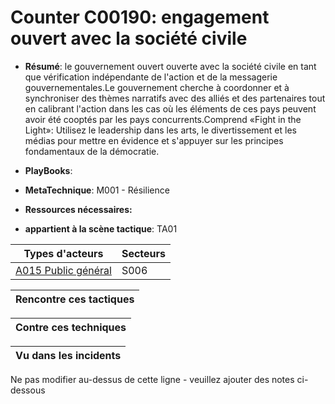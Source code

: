 # Counter C00190: engagement ouvert avec la société civile

* **Résumé**: le gouvernement ouvert ouverte avec la société civile en tant que vérification indépendante de l'action et de la messagerie gouvernementales.Le gouvernement cherche à coordonner et à synchroniser des thèmes narratifs avec des alliés et des partenaires tout en calibrant l'action dans les cas où les éléments de ces pays peuvent avoir été cooptés par les pays concurrents.Comprend «Fight in the Light»: Utilisez le leadership dans les arts, le divertissement et les médias pour mettre en évidence et s'appuyer sur les principes fondamentaux de la démocratie.

* **PlayBooks**:

* **MetaTechnique**: M001 - Résilience

* **Ressources nécessaires:**

* **appartient à la scène tactique**: TA01


|Types d'acteurs |Secteurs |
|----------- |------- |
|[A015 Public général](../../generated_pages/actortypes/A015.md) |S006 |



|Rencontre ces tactiques |
|---------------------- |



|Contre ces techniques |
|------------------------- |



|Vu dans les incidents |
|----------------- |


Ne pas modifier au-dessus de cette ligne - veuillez ajouter des notes ci-dessous